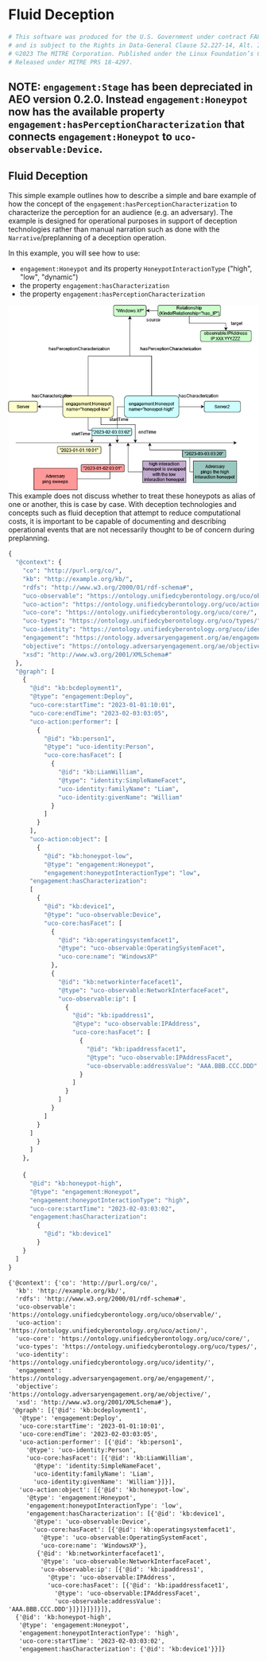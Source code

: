 # Fluid Deception



```python
# This software was produced for the U.S. Government under contract FA8702-23-C-0001,
# and is subject to the Rights in Data-General Clause 52.227-14, Alt. IV (DEC 2007)
# ©2023 The MITRE Corporation. Published under the Linux Foundation’s Cyber Domain Ontology project’s Apache 2 license.
# Released under MITRE PRS 18-4297.
```

## NOTE: `engagement:Stage` has been depreciated in AEO version 0.2.0. Instead `engagement:Honeypot` now has the available property `engagement:hasPerceptionCharacterization` that connects `engagement:Honeypot` to `uco-observable:Device`.

## Fluid Deception


This simple example outlines how to describe a simple and bare example of how the concept of the `engagement:hasPerceptionCharacterization` to characterize the perception for an audience (e.g. an adversary). The example is designed for operational purposes in support of deception technologies rather than manual narration such as done with the `Narrative`/preplanning of a deception operation.

In this example, you will see how to use:
- `engagement:Honeypot` and its property `HoneypotInteractionType` ("high", "low", "dynamic")
- the property `engagement:hasCharacterization`
- the property `engagement:hasPerceptionCharacterization`


![fluiddecption.png](FluidDeceptionExample.drawio.png)
This example does not discuss whether to treat these honeypots as alias of one or another, this is case by case. With deception technologies and concepts such as fluid deception that attempt to reduce computational costs, it is important to be capable of documenting and describing operational events that are not necessarily thought to be of concern during preplanning. 


```python
{
  "@context": {
    "co": "http://purl.org/co/",
    "kb": "http://example.org/kb/",
    "rdfs": "http://www.w3.org/2000/01/rdf-schema#",
    "uco-observable": "https://ontology.unifiedcyberontology.org/uco/observable/",
    "uco-action": "https://ontology.unifiedcyberontology.org/uco/action/",
    "uco-core": "https://ontology.unifiedcyberontology.org/uco/core/",
    "uco-types": "https://ontology.unifiedcyberontology.org/uco/types/",
    "uco-identity": "https://ontology.unifiedcyberontology.org/uco/identity/",
    "engagement": "https://ontology.adversaryengagement.org/ae/engagement/",
    "objective": "https://ontology.adversaryengagement.org/ae/objective/",
    "xsd": "http://www.w3.org/2001/XMLSchema#"
  },
  "@graph": [
    {
      "@id": "kb:bcdeployment1",
      "@type": "engagement:Deploy",
      "uco-core:startTime": "2023-01-01:10:01",
      "uco-core:endTime": "2023-02-03:03:05",
      "uco-action:performer": [
        {
          "@id": "kb:person1",
          "@type": "uco-identity:Person",
          "uco-core:hasFacet": [
            {
              "@id": "kb:LiamWilliam",
              "@type": "identity:SimpleNameFacet",
              "uco-identity:familyName": "Liam",
              "uco-identity:givenName": "William"
            }
          ]
        }
      ],
      "uco-action:object": [
        {
          "@id": "kb:honeypot-low",
          "@type": "engagement:Honeypot",
          "engagement:honeypotInteractionType": "low",
      "engagement:hasCharacterization":
      [
        {
          "@id": "kb:device1",
          "@type": "uco-observable:Device",
          "uco-core:hasFacet": [
            {
              "@id": "kb:operatingsystemfacet1",
              "@type": "uco-observable:OperatingSystemFacet",
              "uco-core:name": "WindowsXP"
            },
            {
              "@id": "kb:networkinterfacefacet1",
              "@type": "uco-observable:NetworkInterfaceFacet",
              "uco-observable:ip": [
                {
                  "@id": "kb:ipaddress1",
                  "@type": "uco-observable:IPAddress",
                  "uco-core:hasFacet": [
                    {
                      "@id": "kb:ipaddressfacet1",
                      "@type": "uco-observable:IPAddressFacet",
                      "uco-observable:addressValue": "AAA.BBB.CCC.DDD"
                    }
                  ]
                }
              ]
            }
          ]
        }
      ]
        }
      ]
    },

    {
      "@id": "kb:honeypot-high",
      "@type": "engagement:Honeypot",
      "engagement:honeypotInteractionType": "high",
      "uco-core:startTime": "2023-02-03:03:02",
      "engagement:hasCharacterization":
        {
          "@id": "kb:device1"
        }
    }
  ]
}

```




    {'@context': {'co': 'http://purl.org/co/',
      'kb': 'http://example.org/kb/',
      'rdfs': 'http://www.w3.org/2000/01/rdf-schema#',
      'uco-observable': 'https://ontology.unifiedcyberontology.org/uco/observable/',
      'uco-action': 'https://ontology.unifiedcyberontology.org/uco/action/',
      'uco-core': 'https://ontology.unifiedcyberontology.org/uco/core/',
      'uco-types': 'https://ontology.unifiedcyberontology.org/uco/types/',
      'uco-identity': 'https://ontology.unifiedcyberontology.org/uco/identity/',
      'engagement': 'https://ontology.adversaryengagement.org/ae/engagement/',
      'objective': 'https://ontology.adversaryengagement.org/ae/objective/',
      'xsd': 'http://www.w3.org/2001/XMLSchema#'},
     '@graph': [{'@id': 'kb:bcdeployment1',
       '@type': 'engagement:Deploy',
       'uco-core:startTime': '2023-01-01:10:01',
       'uco-core:endTime': '2023-02-03:03:05',
       'uco-action:performer': [{'@id': 'kb:person1',
         '@type': 'uco-identity:Person',
         'uco-core:hasFacet': [{'@id': 'kb:LiamWilliam',
           '@type': 'identity:SimpleNameFacet',
           'uco-identity:familyName': 'Liam',
           'uco-identity:givenName': 'William'}]}],
       'uco-action:object': [{'@id': 'kb:honeypot-low',
         '@type': 'engagement:Honeypot',
         'engagement:honeypotInteractionType': 'low',
         'engagement:hasCharacterization': [{'@id': 'kb:device1',
           '@type': 'uco-observable:Device',
           'uco-core:hasFacet': [{'@id': 'kb:operatingsystemfacet1',
             '@type': 'uco-observable:OperatingSystemFacet',
             'uco-core:name': 'WindowsXP'},
            {'@id': 'kb:networkinterfacefacet1',
             '@type': 'uco-observable:NetworkInterfaceFacet',
             'uco-observable:ip': [{'@id': 'kb:ipaddress1',
               '@type': 'uco-observable:IPAddress',
               'uco-core:hasFacet': [{'@id': 'kb:ipaddressfacet1',
                 '@type': 'uco-observable:IPAddressFacet',
                 'uco-observable:addressValue': 'AAA.BBB.CCC.DDD'}]}]}]}]}]},
      {'@id': 'kb:honeypot-high',
       '@type': 'engagement:Honeypot',
       'engagement:honeypotInteractionType': 'high',
       'uco-core:startTime': '2023-02-03:03:02',
       'engagement:hasCharacterization': {'@id': 'kb:device1'}}]}




```python

```
